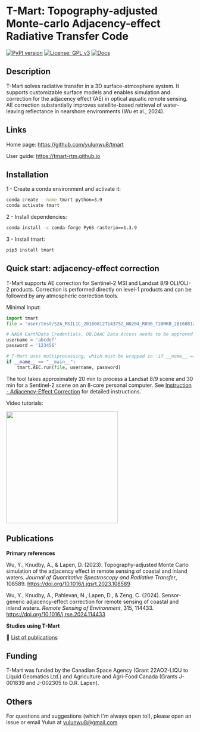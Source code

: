 # T-Mart: Topography-adjusted Monte-carlo Adjacency-effect Radiative Transfer Code


[![PyPI version](https://badge.fury.io/py/tmart.svg)](https://pypi.org/project/tmart/)
[![License: GPL v3](https://img.shields.io/badge/License-GPLv3-blue.svg)](license.txt)
[![Docs](https://img.shields.io/badge/docs-online-blue.svg)](https://tmart-rtm.github.io)



## Description 

T-Mart solves radiative transfer in a 3D surface-atmosphere system. It supports customizable surface models and enables simulation and correction for the adjacency effect (AE) in optical aquatic remote sensing. AE correction substantially improves satellite-based retrieval of water-leaving reflectance in nearshore environments (Wu et al., 2024). 


## Links


Home page: <a href="https://github.com/yulunwu8/tmart" target="_blank">https://github.com/yulunwu8/tmart</a>

User guide: <a href="https://tmart-rtm.github.io" target="_blank">https://tmart-rtm.github.io</a>


## Installation 

1 - Create a conda environment and activate it: 

```bash
conda create --name tmart python=3.9
conda activate tmart
```

2 - Install dependencies: 

```bash
conda install -c conda-forge Py6S rasterio==1.3.9
```


3 - Install tmart: 

```bash
pip3 install tmart
```

## Quick start: adjacency-effect correction 

T-Mart supports AE correction for Sentinel-2 MSI and Landsat 8/9 OLI/OLI-2 products. Correction is performed directly on level-1 products and can be followed by any atmospheric correction tools. 

Minimal input: 

```python
import tmart
file = 'user/test/S2A_MSIL1C_20160812T143752_N0204_R096_T20MKB_20160812T143749.SAFE'

# NASA EarthData Credentials, OB.DAAC Data Access needs to be approved
username = 'abcdef'
password = '123456'

# T-Mart uses multiprocessing, which must be wrapped in 'if __name__ == "__main__":' for Windows systems. This is optional for Unix-based systems
if __name__ == "__main__":
    tmart.AEC.run(file, username, password)
```

The tool takes approximately 20 min to process a Landsat 8/9 scene and 30 min for a Sentinel-2 scene on an 8-core personal computer. See <a href="https://tmart-rtm.github.io/ins_aec.html" target="_blank">Instruction - Adjacency-Effect Correction</a> for detailed instructions. 

Video tutorials:

<a href="https://youtube.com/playlist?list=PLzHfjrsxuGd0LnpNDYCqbo9PEnit9fDeT&si=ebnYU7Lq-OJSVtWJ" target="_blank"><img src="files/playlist.png"  width="300"></a>



## Publications

**Primary references**

Wu, Y., Knudby, A., & Lapen, D. (2023). Topography-adjusted Monte Carlo simulation of the adjacency effect in remote sensing of coastal and inland waters. *Journal of Quantitative Spectroscopy and Radiative Transfer*, 108589. <a href="https://doi.org/10.1016/j.jqsrt.2023.108589" target="_blank">https://doi.org/10.1016/j.jqsrt.2023.108589</a>

Wu, Y., Knudby, A., Pahlevan, N., Lapen, D., & Zeng, C. (2024). Sensor-generic adjacency-effect correction for remote sensing of coastal and inland waters. *Remote Sensing of Environment*, 315, 114433. <a href="https://doi.org/10.1016/j.rse.2024.114433" target="_blank">https://doi.org/10.1016/j.rse.2024.114433</a>

**Studies using T-Mart**

🔗 [List of publications](https://tmart-rtm.github.io/publications.html)


## Funding

T-Mart was funded by the Canadian Space Agency (Grant 22AO2-LIQU to Liquid Geomatics Ltd.) and Agriculture and Agri-Food Canada (Grants J-001839 and J-002305 to D.R. Lapen).


## Others

For questions and suggestions (which I'm always open to!), please open an issue or email Yulun at [yulunwu8@gmail.com](mailto:yulunwu8@gmail.com)

